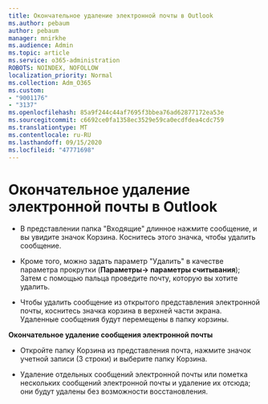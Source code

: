 ```yaml
---
title: Окончательное удаление электронной почты в Outlook
ms.author: pebaum
author: pebaum
manager: mnirkhe
ms.audience: Admin
ms.topic: article
ms.service: o365-administration
ROBOTS: NOINDEX, NOFOLLOW
localization_priority: Normal
ms.collection: Adm_O365
ms.custom:
- "9001176"
- "3137"
ms.openlocfilehash: 85a9f244c44af7695f3bbea76ad62877172ea53e
ms.sourcegitcommit: c6692ce0fa1358ec3529e59ca0ecdfdea4cdc759
ms.translationtype: MT
ms.contentlocale: ru-RU
ms.lasthandoff: 09/15/2020
ms.locfileid: "47771698"
---
```

# <a name="permanently-delete-an-email-in-outlook"></a>Окончательное удаление электронной почты в Outlook

- В представлении папка "Входящие" длинное нажмите сообщение, и вы увидите значок Корзина. Коснитесь этого значка, чтобы удалить сообщение.

- Кроме того, можно задать параметр "Удалить" в качестве параметра прокрутки (**Параметры-> параметры считывания**); Затем с помощью пальца проведите почту, которую вы хотите удалить. 

- Чтобы удалить сообщение из открытого представления электронной почты, коснитесь значка корзина в верхней части экрана. Удаленные сообщения будут перемещены в папку корзины. 

**Окончательное удаление сообщения электронной почты**

- Откройте папку Корзина из представления почта, нажмите значок учетной записи (3 строки) и выберите папку Корзина.

- Удаление отдельных сообщений электронной почты или пометка нескольких сообщений электронной почты и удаление их отсюда; они будут удалены без возможности восстановления.